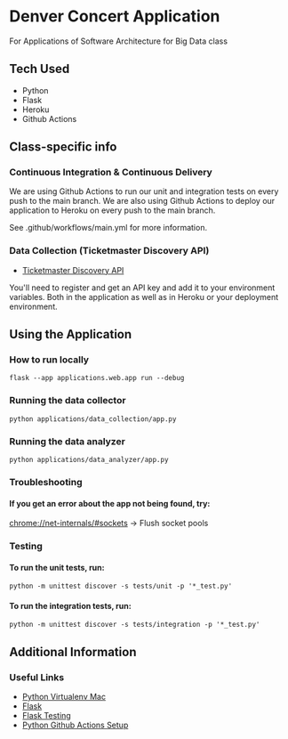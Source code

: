 # Denver Concert Application
For Applications of Software Architecture for Big Data class

## Tech Used
- Python
- Flask
- Heroku
- Github Actions

## Class-specific info

### Continuous Integration & Continuous Delivery
We are using Github Actions to run our unit and integration tests on every push to the main branch. We are also using Github Actions to deploy our application to Heroku on every push to the main branch.

See .github/workflows/main.yml for more information.

### Data Collection (Ticketmaster Discovery API)
- [Ticketmaster Discovery API](https://developer.ticketmaster.com/products-and-docs/apis/discovery-api/v2/)

You'll need to register and get an API key and add it to your environment variables.  Both in the application as well as in Heroku or your deployment environment.


## Using the Application
### How to run locally
`flask --app applications.web.app run --debug`

### Running the data collector
`python applications/data_collection/app.py`

### Running the data analyzer
`python applications/data_analyzer/app.py`

### Troubleshooting
#### If you get an error about the app not being found, try:
[chrome://net-internals/#sockets](chrome://net-internals/#sockets) -> Flush socket pools

### Testing
#### To run the unit tests, run:
`python -m unittest discover -s tests/unit -p '*_test.py'`
#### To run the integration tests, run:
`python -m unittest discover -s tests/integration -p '*_test.py'`

## Additional Information
### Useful Links
- [Python Virtualenv Mac](https://gist.github.com/pandafulmanda/730a9355e088a9970b18275cb9eadef3)
- [Flask](https://flask.palletsprojects.com/en/2.3.x/)
- [Flask Testing](https://flask.palletsprojects.com/en/3.0.x/testing/)
- [Python Github Actions Setup](https://docs.github.com/en/actions/automating-builds-and-tests/building-and-testing-python)